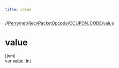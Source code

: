 ```yaml
---
title: value
---
```

//[Perry](../../../../index.html)/[net](../../index.html)/[RecvPacketOpcode](../index.html)/[COUPON_CODE](index.html)/[value](value.html)



# value



[jvm]\
var [value](value.html): [Int](https://kotlinlang.org/api/latest/jvm/stdlib/kotlin/-int/index.html)




